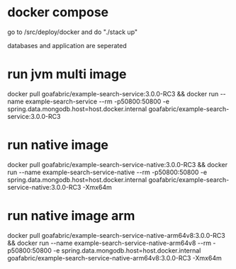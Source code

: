 # docker compose
go to /src/deploy/docker and do "./stack up"
                                                       
databases and application are seperated

# run jvm multi image
docker pull goafabric/example-search-service:3.0.0-RC3 && docker run --name example-search-service --rm -p50800:50800 -e spring.data.mongodb.host=host.docker.internal goafabric/example-search-service:3.0.0-RC3

# run native image
docker pull goafabric/example-search-service-native:3.0.0-RC3 && docker run --name example-search-service-native --rm -p50800:50800 -e spring.data.mongodb.host=host.docker.internal goafabric/example-search-service-native:3.0.0-RC3 -Xmx64m

# run native image arm
docker pull goafabric/example-search-service-native-arm64v8:3.0.0-RC3 && docker run --name example-search-service-native-arm64v8 --rm -p50800:50800 -e spring.data.mongodb.host=host.docker.internal goafabric/example-search-service-native-arm64v8:3.0.0-RC3 -Xmx64m
